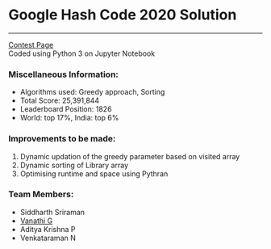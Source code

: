 # Google Hash Code 2020 Solution
---
[Contest Page](https://hashcodejudge.withgoogle.com/) <br>
Coded using Python 3 on Jupyter Notebook

### Miscellaneous Information:
* Algorithms used: Greedy approach, Sorting
* Total Score: 25,391,844
* Leaderboard Position: 1826 
* World: top 17%, India: top 6%

### Improvements to be made:
1.    Dynamic updation of the greedy parameter based on visited array
2.   Dynamic sorting of Library array
3.   Optimising runtime and space using Pythran

### Team Members:
* Siddharth Sriraman
* [Vanathi G](https://github.com/vanathi-g)
* Aditya Krishna P
* Venkataraman N
